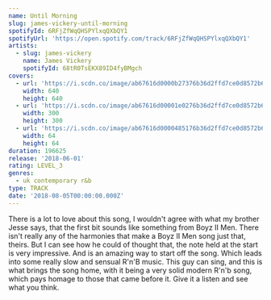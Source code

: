 ```yaml
---
name: Until Morning
slug: james-vickery-until-morning
spotifyId: 6RFjZfWqQHSPYlxqQXbQY1
spotifyUrl: 'https://open.spotify.com/track/6RFjZfWqQHSPYlxqQXbQY1'
artists:
  - slug: james-vickery
    name: James Vickery
    spotifyId: 68tR0TsEKX89ID4fyBMgch
covers:
  - url: 'https://i.scdn.co/image/ab67616d0000b27376b36d2ffd7ce0d8572b6e14'
    width: 640
    height: 640
  - url: 'https://i.scdn.co/image/ab67616d00001e0276b36d2ffd7ce0d8572b6e14'
    width: 300
    height: 300
  - url: 'https://i.scdn.co/image/ab67616d0000485176b36d2ffd7ce0d8572b6e14'
    width: 64
    height: 64
duration: 196625
release: '2018-06-01'
rating: LEVEL_3
genres:
  - uk contemporary r&b
type: TRACK
date: '2018-08-05T00:00:00.000Z'
---
```

There is a lot to love about this song, I wouldn't agree with what my brother Jesse says,
that the first bit sounds like something from Boyz II Men. There isn't really any of the
harmonies that make a Boyz II Men song just that, theirs. But I can see how he could of
thought that, the note held at the start is very impressive. And is an amazing way to
start off the song. Which leads into some really slow and sensual R'n'B music. This guy
can sing, and this is what brings the song home, with it being a very solid modern R'n'b
song, which pays homage to those that came before it. Give it a listen and see what you
think.
